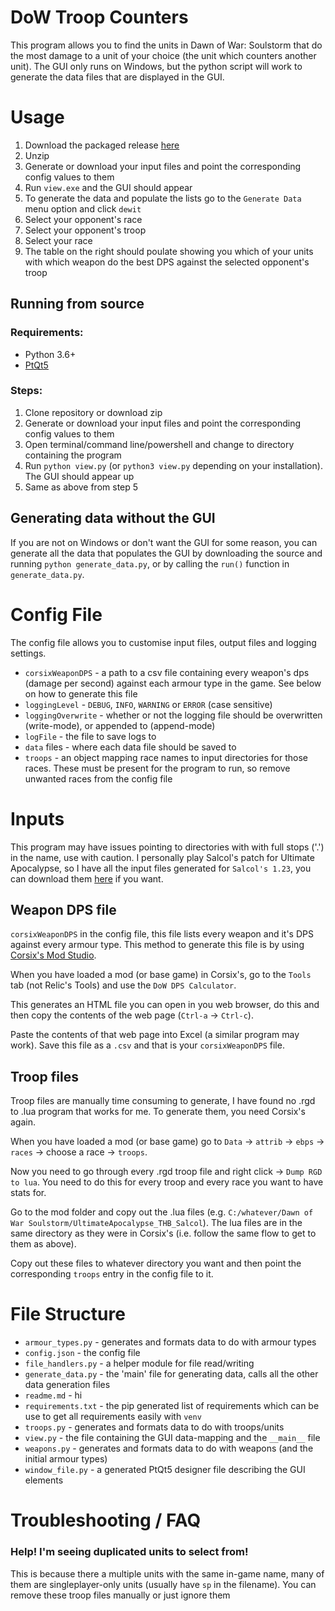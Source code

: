 # DoW Troop Counters
This program allows you to find the units in Dawn of War: Soulstorm that do the most damage to a unit of your choice (the unit which counters another unit). The GUI only runs on Windows, but the python script will work to generate the data files that are displayed in the GUI.

# Usage
1. Download the packaged release [here](https://github.com/Fellsmarch/DoW-Troop-Counters/releases)
2. Unzip
3. Generate or download your input files and point the corresponding config values to them
4. Run `view.exe` and the GUI should appear
5. To generate the data and populate the lists go to the `Generate Data` menu option and click `dewit`
6. Select your opponent's race 
7. Select your opponent's troop
8. Select your race
9. The table on the right should poulate showing you which of your units with which weapon do the best DPS against the selected opponent's troop

## Running from source 
### Requirements:
- Python 3.6+
- [PtQt5](https://pypi.org/project/PyQt5/)

### Steps:
1. Clone repository or download zip
2. Generate or download your input files and point the corresponding config values to them
3. Open terminal/command line/powershell and change to directory containing the program
4. Run `python view.py` (or `python3 view.py` depending on your installation). The GUI should appear up
5. Same as above from step 5

## Generating data without the GUI
If you are not on Windows or don't want the GUI for some reason, you can generate all the data that populates the GUI by downloading the source and running `python generate_data.py`, or by calling the `run()` function in `generate_data.py`.


# Config File
The config file allows you to customise input files, output files and logging settings.

- `corsixWeaponDPS` - a path to a csv file containing every weapon's dps (damage per second) against each armour type in the game. See below on how to generate this file
- `loggingLevel` - `DEBUG`, `INFO`, `WARNING` or `ERROR` (case sensitive)
- `loggingOverwrite` - whether or not the logging file should be overwritten (write-mode), or appended to (append-mode)
- `logFile` - the file to save logs to
- `data` files - where each data file should be saved to
- `troops` - an object mapping race names to input directories for those races. These must be present for the program to run, so remove unwanted races from the config file

# Inputs
This program may have issues pointing to directories with with full stops ('.') in the name, use with caution. I personally play Salcol's patch for Ultimate Apocalypse, so I have all the input files generated for `Salcol's 1.23`, you can download them [here](https://drive.google.com/file/d/1vnw8au0XT5l06UgcQaeJhyiR5mP7DUjm/view?usp=sharing) if you want.

## Weapon DPS file
`corsixWeaponDPS` in the config file, this file lists every weapon and it's DPS against every armour type. This method to generate this file is by using [Corsix's Mod Studio](http://modstudio.corsix.org/). 

When you have loaded a mod (or base game) in Corsix's, go to the `Tools` tab (not Relic's Tools) and use the `DoW DPS Calculator`. 

This generates an HTML file you can open in you web browser, do this and then copy the contents of the web page (`Ctrl-a` -> `Ctrl-c`). 

Paste the contents of that web page into Excel (a similar program may work). Save this file as a `.csv` and that is your `corsixWeaponDPS` file.

## Troop files
Troop files are manually time consuming to generate, I have found no .rgd to .lua program that works for me. To generate them, you need Corsix's again.

When you have loaded a mod (or base game) go to `Data` -> `attrib` -> `ebps` -> `races` -> choose a race -> `troops`.

Now you need to go through every .rgd troop file and right click -> `Dump RGD to lua`. You need to do this for every troop and every race you want to have stats for.

Go to the mod folder and copy out the .lua files (e.g. `C:/whatever/Dawn of War Soulstorm/UltimateApocalypse_THB_Salcol`). The lua files are in the same directory as they were in Corsix's (i.e. follow the same flow to get to them as above).

Copy out these files to whatever directory you want and then point the corresponding `troops` entry in the config file to it. 

# File Structure
- `armour_types.py` - generates and formats data to do with armour types
- `config.json` - the config file
- `file_handlers.py` - a helper module for file read/writing
- `generate_data.py` - the 'main' file for generating data, calls all the other data generation files
- `readme.md` - hi
- `requirements.txt` - the pip generated list of requirements which can be use to get all requirements easily with `venv`
- `troops.py` - generates and formats data to do with troops/units
- `view.py` - the file containing the GUI data-mapping and the `__main__` file
- `weapons.py` - generates and formats data to do with weapons (and the initial armour types)
- `window_file.py` - a generated PtQt5 designer file describing the GUI elements

# Troubleshooting / FAQ
### Help! I'm seeing duplicated units to select from!
This is because there a multiple units with the same in-game name, many of them are singleplayer-only units (usually have `sp` in the filename). You can remove these troop files manually or just ignore them